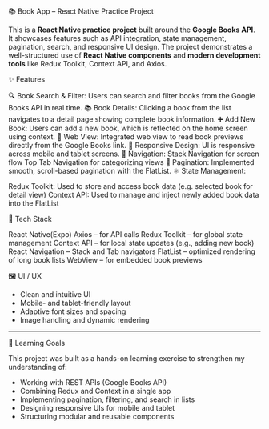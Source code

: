 📚 Book App – React Native Practice Project

This is a **React Native practice project** built around the **Google Books API**. It showcases features such as API integration, state management, pagination, search, and responsive UI design. The project demonstrates a well-structured use of **React Native components** and **modern development tools** like Redux Toolkit, Context API, and Axios.

✨ Features

🔍 Book Search & Filter: Users can search and filter books from the Google Books API in real time.
📚 Book Details: Clicking a book from the list navigates to a detail page showing complete book information.
➕ Add New Book: Users can add a new book, which is reflected on the home screen using context.
📄 Web View: Integrated web view to read book previews directly from the Google Books link.
📱 Responsive Design: UI is responsive across mobile and tablet screens.
🧭 Navigation: 
Stack Navigation for screen flow
Top Tab Navigation for categorizing views
 🔁 Pagination: Implemented smooth, scroll-based pagination with the FlatList.
 ⚛️ State Management:

Redux Toolkit: Used to store and access book data (e.g. selected book for detail view)
Context API: Used to manage and inject newly added book data into the FlatList

🧰 Tech Stack

React Native(Expo)
Axios – for API calls
Redux Toolkit – for global state management
Context API – for local state updates (e.g., adding new book)
React Navigation – Stack and Tab navigators
FlatList – optimized rendering of long book lists
WebView – for embedded book previews


🖼️ UI / UX

* Clean and intuitive UI
* Mobile- and tablet-friendly layout
* Adaptive font sizes and spacing
* Image handling and dynamic rendering

---

📌 Learning Goals

This project was built as a hands-on learning exercise to strengthen my understanding of:

* Working with REST APIs (Google Books API)
* Combining Redux and Context in a single app
* Implementing pagination, filtering, and search in lists
* Designing responsive UIs for mobile and tablet
* Structuring modular and reusable components

